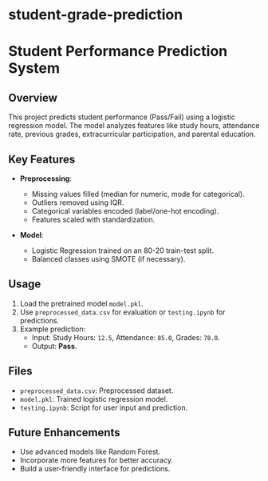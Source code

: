 # student-grade-prediction

# Student Performance Prediction System

## Overview
This project predicts student performance (Pass/Fail) using a logistic regression model. The model analyzes features like study hours, attendance rate, previous grades, extracurricular participation, and parental education.

## Key Features

- **Preprocessing**:
  - Missing values filled (median for numeric, mode for categorical).
  - Outliers removed using IQR.
  - Categorical variables encoded (label/one-hot encoding).
  - Features scaled with standardization.

- **Model**:
  - Logistic Regression trained on an 80-20 train-test split.
  - Balanced classes using SMOTE (if necessary).



## Usage
1. Load the pretrained model `model.pkl`.
2. Use `preprocessed_data.csv` for evaluation or `testing.ipynb` for predictions.
3. Example prediction:
   - Input: Study Hours: `12.5`, Attendance: `85.0`, Grades: `78.0`.
   - Output: **Pass**.


## Files
- `preprocessed_data.csv`: Preprocessed dataset.
- `model.pkl`: Trained logistic regression model.
- `testing.ipynb`: Script for user input and prediction.


## Future Enhancements
- Use advanced models like Random Forest.
- Incorporate more features for better accuracy.
- Build a user-friendly interface for predictions.
